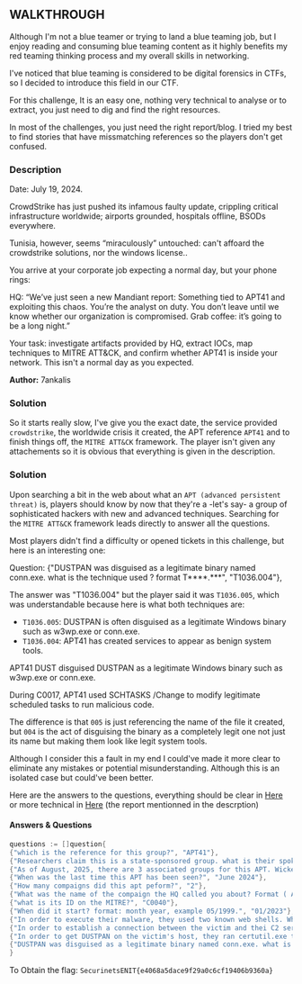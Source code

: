 
## WALKTHROUGH

Although I'm not a blue teamer or trying to land a blue teaming job, but I enjoy reading and consuming blue teaming content as it highly benefits my red teaming thinking process and my overall skills in networking.

I've noticed that blue teaming is considered to be digital forensics in CTFs, so I decided to introduce this field in our CTF.

For this challenge, It is an easy one, nothing very technical to analyse or to extract, you just need to dig and find the right resources.

In most of the challenges, you just need the right report/blog. I tried my best to find stories that have missmatching references so the players don't get confused.

### Description

Date: July 19, 2024.


CrowdStrike has just pushed its infamous faulty update, crippling critical infrastructure worldwide; airports grounded, hospitals offline, BSODs everywhere.

Tunisia, however, seems “miraculously” untouched: can't affoard the crowdstrike solutions, nor the windows license..


You arrive at your corporate job expecting a normal day, but your phone rings:


HQ: “We’ve just seen a new Mandiant report: Something tied to APT41 and exploiting this chaos. You’re the analyst on duty. You don’t leave until we know whether our organization is compromised. Grab coffee: it’s going to be a long night.”


Your task: investigate artifacts provided by HQ, extract IOCs, map techniques to MITRE ATT&CK, and confirm whether APT41 is inside your network. This isn't a normal day as you expected.


**Author:** 7ankalis

### Solution

So it starts really slow, I've give you the exact date, the service provided `crowdstrike`, the worldwide crisis it created, the APT reference `APT41` and to finish things off, the `MITRE ATT&CK` framework. 
The player isn't given any attachements so it is obvious that everything is given in the description. 

### Solution

Upon searching a bit in the web about what an `APT (advanced persistent threat)` is, players should know by now that they're a -let's say- a group of sophisticated hackers with new and advanced techniques. 
Searching for the `MITRE ATT&CK` framework leads directly to answer all the questions.

Most players didn't find a difficulty or opened tickets in this challenge, but here is an interesting one: 

Question: {"DUSTPAN was disguised as a legitimate binary named conn.exe. what is the technique used ? format T****.***", "T1036.004"},

The answer was "T1036.004" but the player said it was `T1036.005`, which was understandable because here is what both techniques are: 

- `T1036.005`: DUSTPAN is often disguised as a legitimate Windows binary such as w3wp.exe or conn.exe.
- `T1036.004`: APT41 has created services to appear as benign system tools.

APT41 DUST disguised DUSTPAN as a legitimate Windows binary such as w3wp.exe or conn.exe.

During C0017, APT41 used SCHTASKS /Change to modify legitimate scheduled tasks to run malicious code.

The difference is that `005` is just referencing the name of the file it created, but `004` is the act of disguising the binary as a completely legit one not just its name but making them look like legit system tools. 

Although I consider this a fault in my end I could've made it more clear to eliminate any mistakes or potential misunderstanding. Although this is an isolated case but could've been better. 

Here are the answers to the questions, everything should be clear in [Here](https://attack.mitre.org/groups/G0096/) or more technical in [Here](https://cloud.google.com/blog/topics/threat-intelligence/apt41-arisen-from-dust) (the report mentionned in the descrption)

#### Answers & Questions 

```Go 
questions := []question{
{"which is the reference for this group?", "APT41"},
{"Researchers claim this is a state-sponsored group. what is their spoken language?", "Chinese"},
{"As of August, 2025, there are 3 associated groups for this APT. Wicked Panda, BARIUM. What is the third one?", "Brass Typhoon"},
{"When was the last time this APT has been seen?", "June 2024"},
{"How many compaigns did this apt peform?", "2"},
{"What was the name of the compaign the HQ called you about? Format ( APT** <NAME>) example: APT10 SALUT.", "APT41 DUST"},
{"what is its ID on the MITRE?", "C0040"},
{"When did it start? format: month year, example 05/1999.", "01/2023"},
{"In order to execute their malware, they used two known web shells. What is their names? format: NAME1, NAME2.", "ANTSWORD, BLUEBEAM"},
{"In order to establish a connection between the victim and thei C2 servers, What was the dropper used?", "DUSTPAN"},
{"In order to get DUSTPAN on the victim's host, they ran certutil.exe to download DUSTPAN? what is the technique used? format: T****", "T1105"},
{"DUSTPAN was disguised as a legitimate binary named conn.exe. what is the technique used ? format T****.*** answer: 1036.004*", "T1036.004"},
}
```
To Obtain the flag: `SecurinetsENIT{e4068a5dace9f29a0c6cf19406b9360a}`
